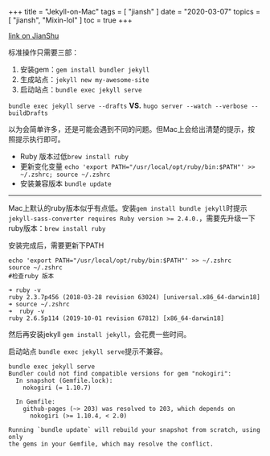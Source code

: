 +++
title = "Jekyll-on-Mac"
tags = [
    "jiansh"
]
date = "2020-03-07"
topics = [
    "jiansh",
    "Mixin-lol"
]
toc = true
+++



[link on JianShu](https://www.jianshu.com/p/9a18ea358b14)

标准操作只需要三部：

1. 安装gem：`gem install bundler jekyll`
2. 生成站点：`jekyll new my-awesome-site`
3.  启动站点：`bundle exec jekyll serve`

`bundle exec jekyll serve --drafts`
**VS.** 
`hugo server --watch --verbose --buildDrafts`

以为会简单许多，还是可能会遇到不同的问题。但Mac上会给出清楚的提示，按照提示执行即可。

- Ruby 版本过低`brew install ruby`
- 更新变化变量 `echo 'export PATH="/usr/local/opt/ruby/bin:$PATH"' >> ~/.zshrc; source ~/.zshrc`
- 安装兼容版本 `bundle update`

--- 
Mac上默认的ruby版本似乎有点低。安装`gem install bundle jekyll`时提示`jekyll-sass-converter requires Ruby version >= 2.4.0.`，需要先升级一下ruby版本：`brew install ruby` 

安装完成后，需要更新下PATH
```
echo 'export PATH="/usr/local/opt/ruby/bin:$PATH"' >> ~/.zshrc
source ~/.zshrc
#检查ruby 版本

➜ ruby -v
ruby 2.3.7p456 (2018-03-28 revision 63024) [universal.x86_64-darwin18]
➜ source ~/.zshrc
➜  ruby -v
ruby 2.6.5p114 (2019-10-01 revision 67812) [x86_64-darwin18]

```
然后再安装jekyll `gem install jekyll`，会花费一些时间。

启动站点 `bundle exec jekyll serve`提示不兼容。

```
bundle exec jekyll serve
Bundler could not find compatible versions for gem "nokogiri":
  In snapshot (Gemfile.lock):
    nokogiri (= 1.10.7)

  In Gemfile:
    github-pages (~> 203) was resolved to 203, which depends on
      nokogiri (>= 1.10.4, < 2.0)

Running `bundle update` will rebuild your snapshot from scratch, using only
the gems in your Gemfile, which may resolve the conflict.
```
